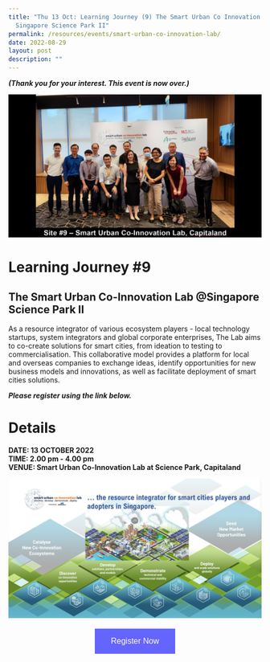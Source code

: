 ```yaml
---
title: "Thu 13 Oct: Learning Journey (9) The Smart Urban Co Innovation Lab @
  Singapore Science Park II"
permalink: /resources/events/smart-urban-co-innovation-lab/
date: 2022-08-29
layout: post
description: ""
---
```

***(Thank you for your interest. This event  is now over.)***

![5GLF Group Photo_Capitaland](/images/events/5GLF/5GLF%20Group%20Photo_Smart%20Urban%20Co-Innovation%20Lab,%20Capitaland.jpg)

# Learning Journey #9

## The Smart Urban Co-Innovation Lab @Singapore Science Park II 

As a resource integrator of various ecosystem players - local technology startups, system integrators and global corporate enterprises, The Lab aims to co-create solutions for smart cities, from ideation to testing to commercialisation.  This collaborative model provides a platform for local and overseas companies to exchange ideas, identify opportunities for new business models and innovations, as well as facilitate deployment of smart cities solutions. 

***Please register using the link below.***

# Details
**DATE: 13 OCTOBER 2022** <br> 
**TIME: 2.00 pm - 4.00 pm** <br> 
**VENUE: Smart Urban Co-Innovation Lab at Science Park, Capitaland** <br>

![SMARTLab](/images/events/5GLF/SMARTLab.jpg)


<style>
#register {
  background-color: #0000ff;
  border: none;
  color: white;
  padding: 16px 32px;
  text-align: center;
  font-size: 16px;
  margin: 4px 2px;
  opacity: 0.6;
  transition: 0.3s;
  display: inline-block;
  text-decoration: none;
  cursor: pointer;
}
</style>

<center><a href="https://form.gov.sg/628f22d33778d80011a07cc6 " target="_blank"><button id="register" class="btn">Register Now</button></a></center>

